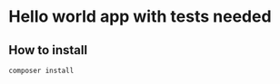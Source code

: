 Hello world app with tests needed
=================================

How to install
--------------

```
composer install
```
